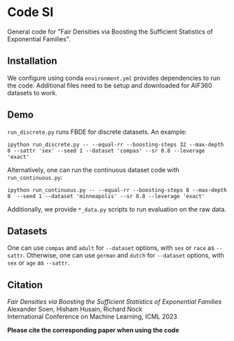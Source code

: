 # Code SI
General code for "Fair Densities via Boosting the Sufficient Statistics of Exponential Families".

## Installation
We configure using conda `environment.yml` provides dependencies to run the code.
Additional files need to be setup and downloaded for AIF360 datasets to work.

## Demo
`run_discrete.py` runs FBDE for discrete datasets. An example:

```
ipython run_discrete.py -- --equal-rr --boosting-steps 32 --max-depth 8 --sattr 'sex' --seed 1 --dataset 'compas' --sr 0.8 --leverage 'exact'
```

Alternatively, one can run the continuous dataset code with `run_continuous.py`:

```
ipython run_continuous.py -- --equal-rr --boosting-steps 8 --max-depth 8  --seed 1 --dataset 'minneapolis' --sr 0.8 --leverage 'exact'
```

Additionally, we provide `*_data.py` scripts to run evaluation on the raw data.

## Datasets

One can use `compas` and `adult` for `--dataset` options, with `sex` or `race` as `--sattr`.
Otherwise, one can use `german` and `dutch` for `--dataset` options, with `sex` or `age` as `--sattr`.

## Citation

*Fair Densities via Boosting the Sufficient Statistics of Exponential Families* <br>
Alexander Soen, Hisham Husain, Richard Nock <br>
International Conference on Machine Learning, ICML 2023

**Please cite the corresponding paper when using the code**
